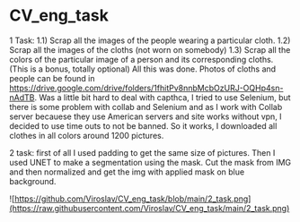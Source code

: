 # CV_eng_task
1 Task:
1.1) Scrap all the images of the people wearing a particular cloth. 
1.2) Scrap all the images of the cloths (not worn on somebody) 
1.3) Scrap all the colors of the particular image of a person and its corresponding cloths. (This is a bonus, totally optional)
All this was done. Photos of cloths and people can be found in https://drive.google.com/drive/folders/1fhitPv8nnbMcbOzURJ-OQHp4sn-nAdTB. Was a little bit hard to deal 
with capthca, I tried to use Selenium, but there is some problem with collab and Selenium and as I work with Collab server becauese they use American servers and site 
works without vpn, I decided to use time outs to not be banned. So it works, I downloaded all clothes in all colors around 1200 pictures. 

2 task:
first of all I used padding to get the same size of pictures. Then I used UNET to make a segmentation using the mask. Cut the mask from IMG and then normalized and 
get the img with applied mask on blue background. 

![https://github.com/Viroslav/CV_eng_task/blob/main/2_task.png](https://raw.githubusercontent.com/Viroslav/CV_eng_task/main/2_task.png)
